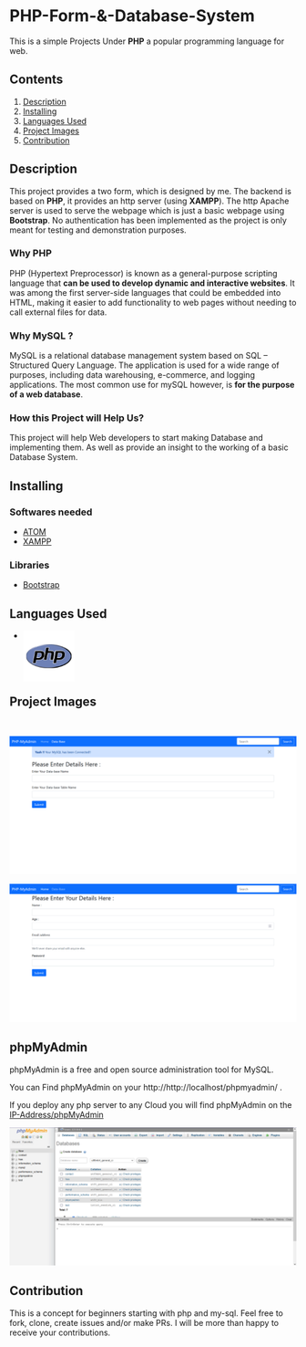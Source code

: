 # **PHP-Form-&-Database-System**
This is a simple Projects Under **PHP** a popular programming language for web.

## **Contents**
1. [Description](#description)
0. [Installing](#installing)
0. [Languages Used](#languages-used)
0. [Project Images](#project-images)
0. [Contribution](#contribution)

## **Description**
This project provides a two form, which is designed by me. The backend is based on **PHP**, it provides an http server (using **XAMPP**). The http Apache server is used to serve the webpage which is just a basic webpage using **Bootstrap**. No authentication has been implemented as the project is only meant for testing and demonstration purposes.

### Why PHP
PHP (Hypertext Preprocessor) is known as a general-purpose scripting language that **can be used to develop dynamic and interactive websites**. It was among the first server-side languages that could be embedded into HTML, making it easier to add functionality to web pages without needing to call external files for data.

### Why MySQL ?
MySQL is a relational database management system based on SQL – Structured Query Language. The application is used for a wide range of purposes, including data warehousing, e-commerce, and logging applications. The most common use for mySQL however, is **for the purpose of a web database**.

### How this Project will Help Us?

This project will help Web developers to start making Database and implementing them. As well as provide an insight to the working of a basic Database System.


## **Installing**

### Softwares needed

- [ATOM](https://atom.io/)
- [XAMPP](https://www.apachefriends.org/index.html)

### Libraries
- [Bootstrap](https://getbootstrap.com/docs/5.1/getting-started/introduction/)

## **Languages Used**

-  <img align="left" alt="php" width="90px" src="/images/php-logo.png" />
<br>
<br>
<br>

## **Project Images**
<br>

![home](/images/data-base.png)

![home](/images/form.png)

## **phpMyAdmin**
phpMyAdmin is a free and open source administration tool for MySQL.

You can Find phpMyAdmin on your http://http://localhost/phpmyadmin/ .

If you deploy any php server to any Cloud you will find phpMyAdmin on the [IP-Address/phpMyAdmin](#)


![home](/images/myAdmin.png)


## **Contribution**
This is a concept for beginners starting with php and my-sql. Feel free to fork, clone, create issues and/or make PRs. I will be more than happy to receive your contributions.
